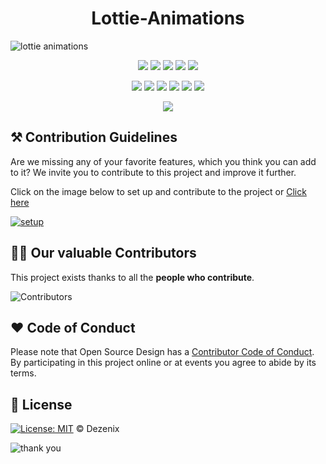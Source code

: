 <h1 align="center">Lottie-Animations</h1>

![lottie animations](https://user-images.githubusercontent.com/79747022/138317420-facd619e-7b0d-43a7-b795-6a22cd561a8f.png)

<div align="center">

<a href="https://github.com/Dezenix/lottie-animations"><img src="https://badges.frapsoft.com/os/v1/open-source.svg?v=103"></a>
<a href="https://github.com/Dezenix/lottie-animations"><img src="https://img.shields.io/badge/Built%20by-Designers-0059b3"></a>
<a href="https://github.com/Dezenix/lottie-animations"><img src="https://img.shields.io/static/v1.svg?label=Contributions&message=Welcome&color=yellow"></a>
<a href="https://github.com/smaranjitghose/"><img src="https://img.shields.io/badge/Maintained%3F-yes-brightgreen.svg?v=103"></a>
<a href="https://github.com/Dezenix/lottie-animations/blob/master/LICENSE"><img src="https://img.shields.io/badge/license-MIT-blue.svg?v=103"></a>

<a href="https://github.com/Dezenix/lottie-animations/graphs/contributors"><img src="https://img.shields.io/github/contributors/Dezenix/lottie-animations?color=brightgreen"></a>
<a href="https://github.com/Dezenix/lottie-animations/stargazers"><img src="https://img.shields.io/github/stars/Dezenix/lottie-animations?color=0059b3"></a>
<a href="https://github.com/Dezenix/lottie-animations/network/members"><img src="https://img.shields.io/github/forks/Dezenix/lottie-animations?color=yellow"></a>
<a href="https://github.com/Dezenix/lottie-animations/issues?q=is%3Aissue+is%3Aclosed"><img src="https://img.shields.io/github/issues-closed-raw/Dezenix/lottie-animations?color=yellow"></a>
<a href="https://github.com/Dezenix/lottie-animations/pulls"><img src="https://img.shields.io/github/issues-pr/Dezenix/lottie-animations?color=brightgreen"></a>
<a href="https://github.com/Dezenix/lottie-animations/pulls?q=is%3Apr+is%3Aclosed"><img src="https://img.shields.io/github/issues-pr-closed-raw/Dezenix/lottie-animations?color=0059b3"></a>
<!-- <a href="https://github.com/Dezenix/lottie-animations/issues"><img src="https://img.shields.io/github/issues/Dezenix/lottie-animations?color=0059b3"></a> -->
<img src="https://user-images.githubusercontent.com/73097560/115834477-dbab4500-a447-11eb-908a-139a6edaec5c.gif">
  
</div>

## ⚒️ Contribution Guidelines

Are we missing any of your favorite features, which you think you can add to it? We invite you to contribute to this project and improve it further.

Click on the image below to set up and contribute to the project or [Click here](https://github.com/Dezenix/.github/blob/main/CONTRIBUTING.md)

[![setup](https://user-images.githubusercontent.com/79747022/138317465-6acf293a-4b9d-4974-b284-d3c683d26d60.png)](https://github.com/Dezenix/.github/blob/main/CONTRIBUTING.md)

## 👨‍💻 Our valuable Contributors

This project exists thanks to all the **people who contribute**.

![Contributors](https://contributors-img.web.app/image?repo=Dezenix/lottie-animations)

## ❤️ Code of Conduct

Please note that Open Source Design has a [Contributor Code of Conduct](https://github.com/Dezenix/.github/blob/main/CODE_OF_CONDUCT.md). By participating in this project online or at events you agree to abide by its terms.

## 📜 License

[![License: MIT](https://img.shields.io/badge/License-MIT-yellow.svg)](./LICENSE) © Dezenix

![thank you](https://user-images.githubusercontent.com/79747022/138317532-66147985-cce5-4212-ace6-41a8dbc1d1d0.png)
